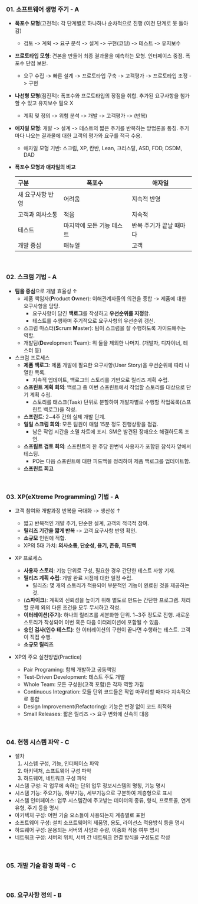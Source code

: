 ### 01. 소프트웨어 생명 주기 - A

* **폭포수 모형**(고전적): 각 단계별로 하나하나 순차적으로 진행 (이전 단계로 못 돌아감)

  * 검토 -> 계획 -> 요구 분석 -> 설계 -> 구현(코딩) -> 테스트 -> 유지보수

* **프로토타입 모형**: 견본을 만들어 최종 결과물을 예측하는 모형. 인터페이스 중점. 폭포수 단점 보완.

  * 요구 수집 -> 빠른 설계 -> 프로토타입 구축 -> 고객평가 -> 프로토타입 조정 -> 구현

* **나선형 모형**(점진적): 폭포수와 프로토타입의 장점을 취합. 추가된 요구사항을 첨가할 수 있고 유지보수 필요 X

  * 계획 및 정의 -> 위험 분석 -> 개발 -> 고객평가 -> (반복)

* **애자일 모형**: 개발 -> 설계 -> 테스트의 짧은 주기를 반복하는 방법론을 통칭. 주기마다 나오는 결과물에 대한 고객의 평가와 요구를 적극 수용.

  * 애자일 모형 기반: 스크럼, XP, 칸반, Lean, 크리스탈, ASD, FDD, DSDM, DAD

* **폭포수 모형과 애자일의 비교**

  | 구분             | 폭포수                    | 애자일                  |
  | :--------------- | ------------------------- | ----------------------- |
  | 새 요구사항 반영 | 어려움                    | 지속적 반영             |
  | 고객과 의사소통  | 적음                      | 지속적                  |
  | 테스트           | 마지막에 모든 기능 테스트 | 반복 주기가 끝날 때마다 |
  | 개발 중심        | 매뉴얼                    | 고객                    |


<br>

### 02. 스크럼 기법 - A

* **팀을 중심**으로 개발 효율성 ↑
  * 제품 책임자(**P**roduct **O**wner): 이해관계자들의 의견을 종합 -> 제품에 대한 요구사항을 담당. 
    * 요구사항이 담긴 **백로그**를 작성하고 **우선순위를 지정**함.
    * 테스트를 수행하며 주기적으로 요구사항의 우선순위 갱신.
  * 스크럼 마스터(**S**crum **M**aster): 팀이 스크럼을 잘 수행하도록 가이드해주는 역할.
  * 개발팀(**D**evelopment **T**eam): 위 둘을 제외한 나머지. (개발자, 디자이너, 테스터 등)
* 스크럼 프로세스
  * **제품 백로그**: 제품 개발에 필요한 요구사항(User Story)을 우선순위에 따라 나열한 목록.
    * 지속적 업데이트,  백로그의 스토리를 기반으로 릴리즈 계획 수립.
  * **스프린트 계획 회의**: 백로그 중 이번 스프린트에서 작업할 스토리를 대상으로 단기 계획 수립.
    * 스토리를 태스크(Task) 단위로 분할하여 개발자별로 수행할 작업목록(스프린트 백로그)을 작성.
  * **스프린트**: 2~4주 간의 실제 개발 단계.
  * **일일 스크럼 회의**: 모든 팀원이 매일 15분 정도 진행상황을 점검. 
    * 남은 작업 시간을 소멸 차트에 표시. SM은 발견된 장애요소 해결하도록 조언.
  * **스프림트 검토 회의**: 스프린트의 한 주당 한번씩 사용자가 포함된 참석자 앞에서 테스팅.
    * PO는 다음 스프린트에 대한 피드백을 정리하여 제품 백로그를 업데이트함.
  * **스프린트 회고**

<br>

### 03. XP(eXtreme Programming) 기법 - A

* 고객 참여와 개발과정 반복을 극대화 -> 생산성 ↑
  * 짧고 반복적인 개발 주기, 단순한 설계, 고객의 적극적 참여.
  * **릴리즈 기간을 짧게 반복** -> 고객 요구사항 반영 확인.
  * **소규모** 인원에 적합.
  * XP의 5대 가치: **의사소통, 단순성, 용기, 존중, 피드백**

* XP 프로세스
  * **사용자 스토리**: 기능 단위로 구성, 필요한 경우 간단한 테스트 사항 기재.
  * **릴리즈 계획 수립**: 개발 완료 시점에 대한 일정 수립.
    * 릴리즈: 몇 개의 스토리가 적용되어 부분적인 기능이 왼료된 것을 제공하는 것.
  * (**스파이크**): 계획의 신뢰성을 높이기 위해 별도로 만드는 간단한 프로그램. 처리할 문제 외의 다른 조건을 모두 무시하고 작성.
  * **이터레이션(주기)**: 하나의 릴리즈를 세분화한 단위. 1~3주 정도로 진행. 새로운 스토리가 작성되어 이번 혹은 다음 이터레이션에 포함될 수 있음.
  * **승인 검사(인수 테스트)**: 한 이터레이션의 구현이 끝나면 수행하는 테스트. 고객이 직접 수행.
  * **소규모 릴리즈**
* XP의 주요 실천방법(Practice)
  * Pair Programing: 함께 개발하고 공동책임
  * Test-Driven Development: 테스트 주도 개발
  * Whole Team: 모든 구성원(고객 포함)은 각자 역할 가짐
  * Continuous Integration: 모듈 단위 코드들은 작업 마무리할 때마다 지속적으로 통합
  * Design Improvement(Refactoring): 기능은 변경 없이 코드 최적화
  * Small Releases: 짧은 릴리즈 -> 요구 변화에 신속히 대응

<br>

### 04. 현행 시스템 파악 - C

* 절차
  1. 시스템 구성, 기능, 인터페이스 파악
  2. 아키텍처, 소프트웨어 구성 파악
  3. 하드웨어, 네트워크 구성 파악
* 시스템 구성: 각 업무에 속하는 단위 업무 정보시스템의 명칭, 기능 명시
* 시스템 기능: 주요기능, 하부기능, 세부기능으로 구분하여 계층형으로 표시
* 시스템 인터페이스: 업무 시스템간에 주고받는 데이터의 종류, 형식, 프로토콜, 연계 유형, 주기 등을 명시
* 아키텍처 구성: 어떤 기술 요소들이 사용되는지 계층별로 표현
* 소프트웨어 구성: 설치 소프트웨어의 제품명, 용도, 라이선스 적용방식 등을 명시
* 하드웨어 구성: 운용되는 서버의 사양과 수량, 이중화 적용 여부 명시
* 네트워크 구성: 서버의 위치, 서버 간 네트워크 연결 방식을 구성도로 작성

<br>

### 05. 개발 기술 환경 파악 - C

<br>

### 06. 요구사항 정의 - B

